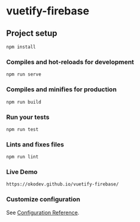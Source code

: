 # vuetify-firebase

## Project setup
```
npm install
```

### Compiles and hot-reloads for development
```
npm run serve
```

### Compiles and minifies for production
```
npm run build
```

### Run your tests
```
npm run test
```

### Lints and fixes files
```
npm run lint
```
### Live Demo
```
https://okodev.github.io/vuetify-firebase/
```

### Customize configuration
See [Configuration Reference](https://cli.vuejs.org/config/).
